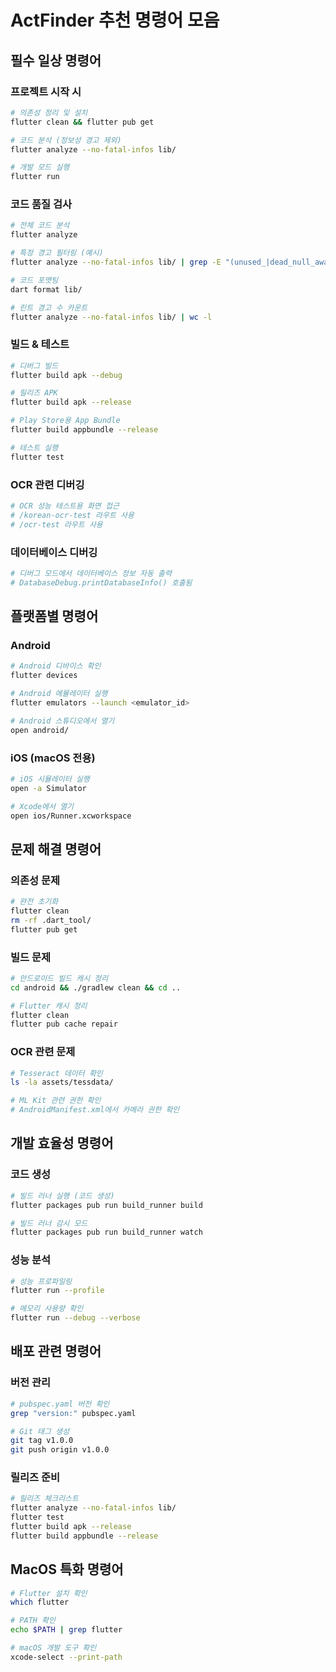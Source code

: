 # ActFinder 추천 명령어 모음

## 필수 일상 명령어

### 프로젝트 시작 시
```bash
# 의존성 정리 및 설치
flutter clean && flutter pub get

# 코드 분석 (정보성 경고 제외)
flutter analyze --no-fatal-infos lib/

# 개발 모드 실행
flutter run
```

### 코드 품질 검사
```bash
# 전체 코드 분석
flutter analyze

# 특정 경고 필터링 (예시)
flutter analyze --no-fatal-infos lib/ | grep -E "(unused_|dead_null_aware|prefer_final_fields)" | head -50

# 코드 포맷팅
dart format lib/

# 린트 경고 수 카운트
flutter analyze --no-fatal-infos lib/ | wc -l
```

### 빌드 & 테스트
```bash
# 디버그 빌드
flutter build apk --debug

# 릴리즈 APK
flutter build apk --release

# Play Store용 App Bundle
flutter build appbundle --release

# 테스트 실행
flutter test
```

### OCR 관련 디버깅
```bash
# OCR 성능 테스트용 화면 접근
# /korean-ocr-test 라우트 사용
# /ocr-test 라우트 사용
```

### 데이터베이스 디버깅
```bash
# 디버그 모드에서 데이터베이스 정보 자동 출력
# DatabaseDebug.printDatabaseInfo() 호출됨
```

## 플랫폼별 명령어

### Android
```bash
# Android 디바이스 확인
flutter devices

# Android 에뮬레이터 실행
flutter emulators --launch <emulator_id>

# Android 스튜디오에서 열기
open android/
```

### iOS (macOS 전용)
```bash
# iOS 시뮬레이터 실행
open -a Simulator

# Xcode에서 열기
open ios/Runner.xcworkspace
```

## 문제 해결 명령어

### 의존성 문제
```bash
# 완전 초기화
flutter clean
rm -rf .dart_tool/
flutter pub get
```

### 빌드 문제
```bash
# 안드로이드 빌드 캐시 정리
cd android && ./gradlew clean && cd ..

# Flutter 캐시 정리
flutter clean
flutter pub cache repair
```

### OCR 관련 문제
```bash
# Tesseract 데이터 확인
ls -la assets/tessdata/

# ML Kit 관련 권한 확인
# AndroidManifest.xml에서 카메라 권한 확인
```

## 개발 효율성 명령어

### 코드 생성
```bash
# 빌드 러너 실행 (코드 생성)
flutter packages pub run build_runner build

# 빌드 러너 감시 모드
flutter packages pub run build_runner watch
```

### 성능 분석
```bash
# 성능 프로파일링
flutter run --profile

# 메모리 사용량 확인
flutter run --debug --verbose
```

## 배포 관련 명령어

### 버전 관리
```bash
# pubspec.yaml 버전 확인
grep "version:" pubspec.yaml

# Git 태그 생성
git tag v1.0.0
git push origin v1.0.0
```

### 릴리즈 준비
```bash
# 릴리즈 체크리스트
flutter analyze --no-fatal-infos lib/
flutter test
flutter build apk --release
flutter build appbundle --release
```

## MacOS 특화 명령어
```bash
# Flutter 설치 확인
which flutter

# PATH 확인
echo $PATH | grep flutter

# macOS 개발 도구 확인
xcode-select --print-path
```